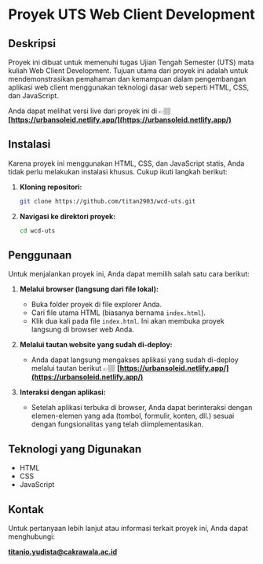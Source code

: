 # Proyek UTS Web Client Development

## Deskripsi

Proyek ini dibuat untuk memenuhi tugas Ujian Tengah Semester (UTS) mata kuliah Web Client Development. Tujuan utama dari proyek ini adalah untuk mendemonstrasikan pemahaman dan kemampuan dalam pengembangan aplikasi web client menggunakan teknologi dasar web seperti HTML, CSS, dan JavaScript.

Anda dapat melihat versi live dari proyek ini di 👉🏽 **[https://urbansoleid.netlify.app/](https://urbansoleid.netlify.app/)**

## Instalasi

Karena proyek ini menggunakan HTML, CSS, dan JavaScript statis, Anda tidak perlu melakukan instalasi khusus. Cukup ikuti langkah berikut:

1.  **Kloning repositori:**
    ```bash
    git clone https://github.com/titan2903/wcd-uts.git
    ```
2.  **Navigasi ke direktori proyek:**
    ```bash
    cd wcd-uts
    ```

## Penggunaan

Untuk menjalankan proyek ini, Anda dapat memilih salah satu cara berikut:

1.  **Melalui browser (langsung dari file lokal):**
    * Buka folder proyek di file explorer Anda.
    * Cari file utama HTML (biasanya bernama `index.html`).
    * Klik dua kali pada file `index.html`. Ini akan membuka proyek langsung di browser web Anda.

2.  **Melalui tautan website yang sudah di-deploy:**
    * Anda dapat langsung mengakses aplikasi yang sudah di-deploy melalui tautan berikut 👉🏽 **[https://urbansoleid.netlify.app/](https://urbansoleid.netlify.app/)**

3.  **Interaksi dengan aplikasi:**
    * Setelah aplikasi terbuka di browser, Anda dapat berinteraksi dengan elemen-elemen yang ada (tombol, formulir, konten, dll.) sesuai dengan fungsionalitas yang telah diimplementasikan.

## Teknologi yang Digunakan

* HTML
* CSS
* JavaScript

## Kontak

Untuk pertanyaan lebih lanjut atau informasi terkait proyek ini, Anda dapat menghubungi:

**titanio.yudista@cakrawala.ac.id**